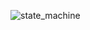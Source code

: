 ![state_machine](https://user-images.githubusercontent.com/31927590/51537962-e8472a00-1e47-11e9-9753-01187e3e21ab.png)

